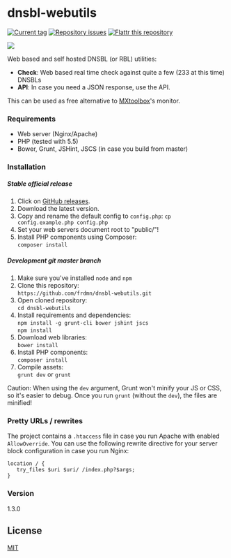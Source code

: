 dnsbl-webutils
==============

[![Current tag](http://img.shields.io/github/tag/frdmn/dnsbl-webutils.svg)](https://github.com/frdmn/dnsbl-webutils/tags) [![Repository issues](http://issuestats.com/github/frdmn/dnsbl-webutils/badge/issue)](http://issuestats.com/github/frdmn/dnsbl-webutils) [![Flattr this repository](http://api.flattr.com/button/flattr-badge-large.png)](https://flattr.com/submit/auto?user_id=frdmn&url=https://github.com/frdmn/dnsbl-webutils)

![](http://up.frd.mn/aBIZ5.png)

Web based and self hosted DNSBL (or RBL) utilities:

* __Check__: Web based real time check against quite a few (233 at this time) DNSBLs
* __API__: In case you need a JSON response, use the API.

This can be used as free alternative to [MXtoolbox](http://mxtoolbox.com/blacklists.aspx)'s monitor.

### Requirements

* Web server (Nginx/Apache)
* PHP (tested with 5.5)
* Bower, Grunt, JSHint, JSCS (in case you build from master)

### Installation

##### Stable official release

1. Click on [GitHub releases](https://github.com/frdmn/dnsbl-webutils/releases).
1. Download the latest version.
1. Copy and rename the default config to `config.php`:
  `cp config.example.php config.php`
1. Set your web servers document root to "public/"!
1. Install PHP components using Composer:  
  `composer install` 

##### Development git master branch

1. Make sure you've installed `node` and `npm`
1. Clone this repository:  
  `https://github.com/frdmn/dnsbl-webutils.git`
1. Open cloned repository:  
  `cd dnsbl-webutils`
1. Install requirements and dependencies:  
  `npm install -g grunt-cli bower jshint jscs`  
  `npm install`
1. Download web libraries:  
  `bower install`
1. Install PHP components:  
  `composer install` 
1. Compile assets:  
  `grunt dev` or `grunt`

Caution: When using the `dev` argument, Grunt won't minify your JS or CSS, so it's easier to debug. Once you run `grunt` (without the `dev`), the files are minified!

### Pretty URLs / rewrites

The project contains a `.htaccess` file in case you run Apache with enabled `AllowOverride`. You can use the following rewrite directive for your server block configuration in case you run Nginx:

```
location / {
   try_files $uri $uri/ /index.php?$args;
}
```
  
### Version

1.3.0

## License

[MIT](LICENSE)
